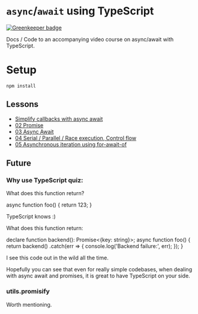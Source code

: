 # `async`/`await` using TypeScript

[![Greenkeeper badge](https://badges.greenkeeper.io/basarat/typescript-async.svg)](https://greenkeeper.io/)

Docs / Code to an accompanying video course on async/await with TypeScript.

# Setup
```
npm install
```

## Lessons

* [Simplify callbacks with async await](https://egghead.io/lessons/typescript-simplify-asynchronous-callback-functions-using-async-await)
* [02 Promise](https://egghead.io/lessons/promise-fundamentals-using-typescript)
* [03 Async Await](https://egghead.io/lessons/typescript-async-functions-and-the-await-operator)
* [04 Serial / Parallel / Race execution, Control flow](https://egghead.io/lessons/egghead-parallel-and-serial-execution-using-async-await)
* [05 Asynchronous iteration using for-await-of](https://egghead.io/lessons/javascript-asynchronous-iteration-using-for-await-of)


## Future

### Why use TypeScript quiz:

What does this function return?

async function foo() {
   return 123;
}

TypeScript knows :)

What does this function return:

declare function backend(): Promise<{key: string}>;
async function foo() {
   return backend()
     .catch(err => {
       console.log('Backend failure:', err);
     });
}

I see this code out in the wild all the time.

Hopefully you can see that even for really simple codebases, when dealing with async await and promises, it is great to have TypeScript on your side.

### utils.promisify
Worth mentioning.
